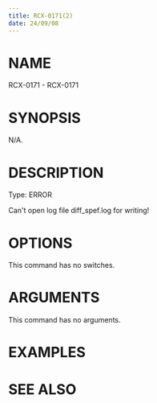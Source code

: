 ```yaml
---
title: RCX-0171(2)
date: 24/09/08
---
```


# NAME

RCX-0171 - RCX-0171

# SYNOPSIS

N/A.

# DESCRIPTION

Type: ERROR

Can't open log file diff_spef.log for writing!

# OPTIONS

This command has no switches.

# ARGUMENTS

This command has no arguments.

# EXAMPLES

# SEE ALSO
